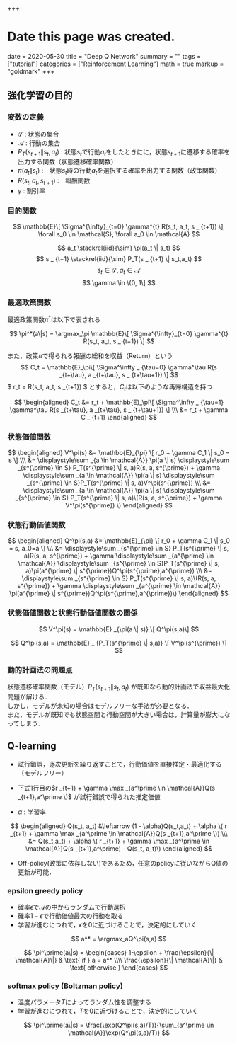 +++
# Date this page was created.
date = 2020-05-30
title = "Deep Q Network"
summary = ""
tags = ["tutorial"]
categories = ["Reinforcement Learning"]
math = true
markup = "goldmark"
+++

## 強化学習の目的
### 変数の定義
* $\mathcal{S}$ : 状態の集合
* $\mathcal{A}$ : 行動の集合
* $P_T(s _ {t+1} \| s_t, a_t)$ : 状態$s_t$で行動$a_t$をしたときにに，状態$s_{t+1}$に遷移する確率を出力する関数（状態遷移確率関数）
* $\pi(a_t \| s_t)$ :　状態$s_t$時の行動$a_t$を選択する確率を出力する関数（政策関数）
* $R(s_t, a_t, s_{t+1})$ :　報酬関数
* $\gamma$ : 割引率

### 目的関数
$$
\mathbb{E}\[ \Sigma^{\infty}_{t=0} \gamma^{t} R(s_t, a_t, s _ {t+1}) \], \forall s_0 \in \mathcal{S}, \forall a_0 \in \mathcal{A}
$$

$$
a_t \stackrel{iid}{\sim} \pi(a_t \| s_t) 
$$
$$
s _ {t+1} \stackrel{iid}{\sim} P_T(s _ {t+1} \| s_t,a_t) 
$$
$$
s_t \in \mathcal{S}, a_t \in \mathcal{A} 
$$
$$
\gamma \in \(0, 1\]
$$

### 最適政策関数
最適政策関数$\pi^*$は以下で表される

$$
\pi^*(a\|s) = \argmax_\pi \mathbb{E}\[ \Sigma^{\infty}_{t=0} \gamma^{t} R(s_t, a_t, s _ {t+1}) \]
$$

また、政策$\pi$で得られる報酬の総和を収益（Return）という
$$
C_t = \mathbb{E}_\pi\[ \Sigma^\infty _ {\tau=0} \gamma^\tau R(s _{t+\tau}, a _{t+\tau}, s _ {t+\tau+1}) \]
$$
$ r_t = R(s_t, a_t, s _{t+1}) $ とすると，$C_t$は以下のような再帰構造を持つ

$$
\begin{aligned}
C_t &= r_t + \mathbb{E}_\pi\[ \Sigma^\infty _ {\tau=1} \gamma^\tau R(s _{t+\tau}, a _{t+\tau}, s _ {t+\tau+1}) \] \\\ &=  r_t + \gamma C _ {t+1}
\end{aligned}
$$


### 状態価値関数

$$
\begin{aligned}
V^\pi(s) &= \mathbb{E}_{\pi} \[ r_0 + \gamma C_1 \| s_0 = s \] \\\ &= \displaystyle\sum _{a \in \mathcal{A}} \pi(a \| s) \displaystyle\sum _{s^{\prime} \in S} P_T(s^{\prime} \| s, a)R(s, a, s^{\prime}) + \gamma \displaystyle\sum _{a \in \mathcal{A}} \pi(a \| s) \displaystyle\sum _{s^{\prime} \in S}P_T(s^{\prime} \| s, a)V^\pi(s^{\prime}) \\\ &= \displaystyle\sum _{a \in \mathcal{A}} \pi(a \| s) \displaystyle\sum _{s^{\prime} \in S} P_T(s^{\prime} \| s, a)\(R(s, a, s^{\prime}) + \gamma V^\pi(s^{\prime}) \)
\end{aligned}
$$

### 状態行動価値関数
$$
\begin{aligned}
Q^\pi(s,a) &= \mathbb{E}_{\pi} \[ r_0 + \gamma C_1 \| s_0 = s, a_0=a  \] \\\ &= \displaystyle\sum _{s^{\prime} \in S} P_T(s^{\prime} \| s, a)R(s, a, s^{\prime}) + \gamma \displaystyle\sum _{a^{\prime} \in \mathcal{A}} \displaystyle\sum _{s^{\prime} \in S}P_T(s^{\prime} \| s, a)\pi(a^{\prime} \| s^{\prime})Q^\pi(s^{\prime},a^{\prime}) \\\ &= \displaystyle\sum _{s^{\prime} \in S} P_T(s^{\prime} \| s, a)\(R(s, a, s^{\prime}) + \gamma \displaystyle\sum _{a^{\prime} \in \mathcal{A}} \pi(a^{\prime} \| s^{\prime})Q^\pi(s^{\prime},a^{\prime})\) 
\end{aligned}
$$

### 状態価値関数と状態行動価値関数の関係
$$
V^\pi(s) = \mathbb{E} _{\pi(a \| s)} \[ Q^\pi(s,a)\]
$$

$$
Q^\pi(s,a) = \mathbb{E} _ {P_T(s^{\prime} \| s,a)} \[ V^\pi(s^{\prime}) \]
$$

### 動的計画法の問題点
状態遷移確率関数（モデル）$P_T(s _ {t+1} \| s_t, a_t)$ が既知なら動的計画法で収益最大化問題が解ける．  
しかし，モデルが未知の場合はモデルフリーな手法が必要となる．  
また，モデルが既知でも状態空間と行動空間が大きい場合は，計算量が膨大になってしまう．

## Q-learning
* 試行錯誤，逐次更新を繰り返すことで，行動価値を直接推定・最適化する（モデルフリー）
* 下式1行目の$r _{t+1} + \gamma \max _{a^\prime \in \mathcal{A}}Q(s _{t+1},a^\prime \)$ が試行錯誤で得られた推定価値

* $\alpha$ : 学習率

$$
\begin{aligned}
Q(s_t, a_t) &\leftarrow (1 - \alpha)Q(s_t,a_t) + \alpha \( r _{t+1} + \gamma \max _{a^\prime \in \mathcal{A}}Q(s _{t+1},a^\prime \)) \\\ &= Q(s_t,a_t) + \alpha \( r _{t+1} + \gamma \max _{a^\prime \in \mathcal{A}}Q(s _{t+1},a^\prime)  - Q(s_t, a_t)\)
\end{aligned}
$$

* Off-policy(政策に依存しない)であるため，任意のpolicyに従いながらQ値の更新が可能．

### epsilon greedy policy
* 確率$\epsilon$で$\mathcal{A}$の中からランダムで行動選択
* 確率$1-\epsilon$で行動価値最大の行動を取る
* 学習が進むにつれて，$\epsilon$を0に近づけることで，決定的にしていく

$$
a^* = \argmax_aQ^\pi(s,a)
$$

$$
\pi^\prime(a\|s) = 
    \begin{cases}
      1-\epsilon + \frac{\epsilon}{\| \mathcal{A}\|}  & \text{ if } a = a^*  \\\\ \frac{\epsilon}{\| \mathcal{A}\|} & \text{ otherwise }
    \end{cases}
$$

### softmax policy (Boltzman policy)
* 温度パラメータ$T$によってランダム性を調整する
* 学習が進むにつれて，$T$を0に近づけることで，決定的にしていく
 
$$
\pi^\prime(a\|s) = \frac{\exp(Q^\pi(s,a)/T)}{\sum_{a^\prime \in \mathcal{A}}\exp(Q^\pi(s,a)/T)}
$$
